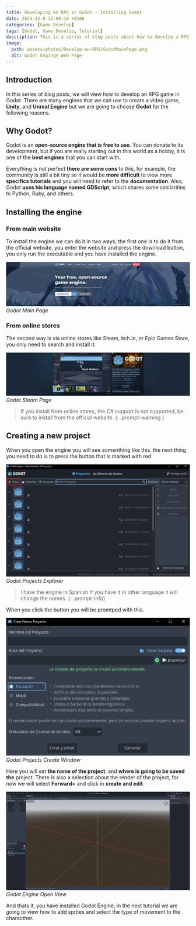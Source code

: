 ```yaml
---
title: Developing an RPG in Godot - Installing Godot
date: 2024-12-8 12:00:10 +0100
categories: [Game Develop]
tags: [Godot, Game Develop, Tutorial]
description: This is a series of blog posts about how to develop a RPG game in godot.
image:
  path: assets/photos/Develop-an-RPG/GodotMainPage.png
  alt: Godot Enginge Web Page
---
```


## Introduction

In this series of blog posts, we will view how to develop an RPG game in Godot. There are many engines that we can use to create a video game, **Unity**, and **Unreal Engine** but we are going to choose **Godot** for the following reasons.

## Why Godot?

Godot is an **open-source engine that is free to use**. You can donate to its development, but if you are really starting out in this world as a hobby, it is one of the **best engines** that you can start with.

Everything is not perfect **there are some cons** to this, for example, the community is still a bit tiny so it would be **more difficult** to view more **specifics tutorials** and you will need to refer to the **documentation**. Also, Godot **uses his language named GDScript**, which shares some similarities to Python, Ruby, and others.

## Installing the engine

### From main website

To install the engine we can do it in two ways, the first one is to do it from the official website, you enter the website and press the download button, you only run the executable and you have installed the engine.

![Godot-Main-Page](assets/photos/Develop-an-RPG/GodotMainPage.png)
_Godot Main Page_

### From online stores

The second way is via online stores like Steam, itch.io, or Epic Games Store, you only need to search and install it.

![Godot-Steam-Page](assets/photos/Develop-an-RPG/GodotSteamPage.png)
_Godot Steam Page_

> If you install from online stores, the C# support is not supported, be sure to install from the official website.
{: .prompt-warning }

## Creating a new project

When you open the engine you will see somenthing like this, the next thing you need to do is to press the button that is marked with red

![Godot-Projects-Open](assets/photos/Develop-an-RPG/GodotProjectsOpen.png)
_Godot Projects Explorer_

> I have the engine in Spanish if you have it in other language it will change the names.
{: .prompt-info}

When you click the button you will be promtped with this.

![Godot-Projects-Create](assets/photos/Develop-an-RPG/GodotProjectsCreate.png)
_Godot Projects Create Window_

Here you will set **the name of the project**, and **where is going to be saved the** project. There is also a selection about the render of the project, for now we will select **Forward+** and click in **create and edit**.

![Godot-Engine-Open](assets/photos/Develop-an-RPG/GodotEngineOpen.png)
_Godot Engine Open View_

And thats it, you have installed Godot Engine, in the next tutorial we are going to view how to add sprites and select the type of movement to the characther.
